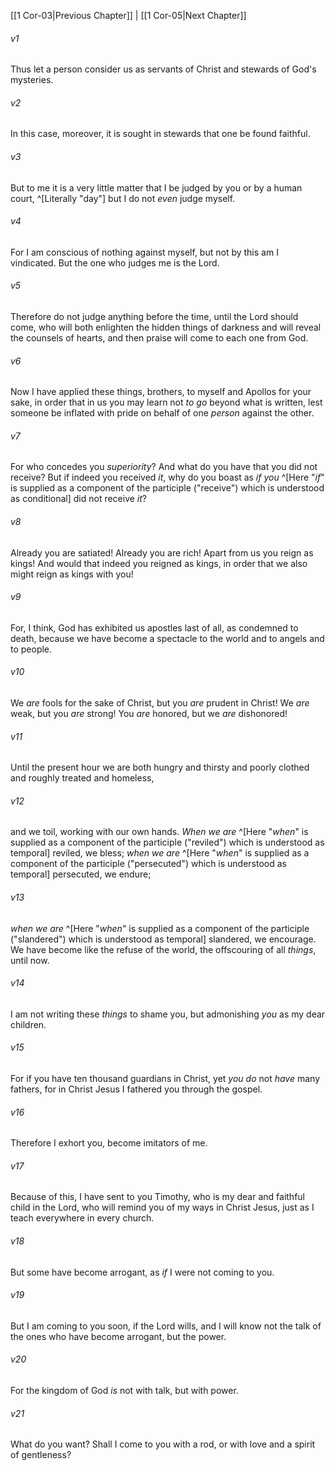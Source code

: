 ﻿---
aliases:
  - 1 Corinthians 4
---

[[1 Cor-03|Previous Chapter]] | [[1 Cor-05|Next Chapter]]

###### v1
Thus let a person consider us as servants of Christ and stewards of God's mysteries.

###### v2
In this case, moreover, it is sought in stewards that one be found faithful.

###### v3
But to me it is a very little matter that I be judged by you or by a human court, ^[Literally "day"] but I do not _even_ judge myself.

###### v4
For I am conscious of nothing against myself, but not by this am I vindicated. But the one who judges me is the Lord.

###### v5
Therefore do not judge anything before the time, until the Lord should come, who will both enlighten the hidden things of darkness and will reveal the counsels of hearts, and then praise will come to each one from God.

###### v6
Now I have applied these things, brothers, to myself and Apollos for your sake, in order that in us you may learn not _to go_ beyond what is written, lest someone be inflated with pride on behalf of one _person_ against the other.

###### v7
For who concedes you _superiority_? And what do you have that you did not receive? But if indeed you received _it_, why do you boast as _if you_ ^[Here "_if_" is supplied as a component of the participle ("receive") which is understood as conditional] did not receive _it_?

###### v8
Already you are satiated! Already you are rich! Apart from us you reign as kings! And would that indeed you reigned as kings, in order that we also might reign as kings with you!

###### v9
For, I think, God has exhibited us apostles last of all, as condemned to death, because we have become a spectacle to the world and to angels and to people.

###### v10
We _are_ fools for the sake of Christ, but you _are_ prudent in Christ! We _are_ weak, but you _are_ strong! You _are_ honored, but we _are_ dishonored!

###### v11
Until the present hour we are both hungry and thirsty and poorly clothed and roughly treated and homeless,

###### v12
and we toil, working with our own hands. _When we are_ ^[Here "_when_" is supplied as a component of the participle ("reviled") which is understood as temporal] reviled, we bless; _when we are_ ^[Here "_when_" is supplied as a component of the participle ("persecuted") which is understood as temporal] persecuted, we endure;

###### v13
_when we are_ ^[Here "_when_" is supplied as a component of the participle ("slandered") which is understood as temporal] slandered, we encourage. We have become like the refuse of the world, the offscouring of all _things_, until now.

###### v14
I am not writing these _things_ to shame you, but admonishing _you_ as my dear children.

###### v15
For if you have ten thousand guardians in Christ, yet _you do_ not _have_ many fathers, for in Christ Jesus I fathered you through the gospel.

###### v16
Therefore I exhort you, become imitators of me.

###### v17
Because of this, I have sent to you Timothy, who is my dear and faithful child in the Lord, who will remind you of my ways in Christ Jesus, just as I teach everywhere in every church.

###### v18
But some have become arrogant, as _if_ I were not coming to you.

###### v19
But I am coming to you soon, if the Lord wills, and I will know not the talk of the ones who have become arrogant, but the power.

###### v20
For the kingdom of God _is_ not with talk, but with power.

###### v21
What do you want? Shall I come to you with a rod, or with love and a spirit of gentleness?